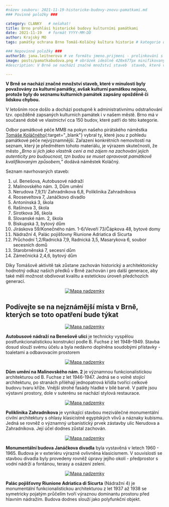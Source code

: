 ```yaml
---
#název souboru: 2021-11-19-historicke-budovy-znovu-pamatkami.md
### Povinné položky ###

category: CLANKY   # nešahat!
title: Brno prohlásí historické budovy kulturními památkami
date: 2021-11-19   # formát YYYY-MM-DD
author: Krajský MO 
tags: památky ochrana Brno Tomáš-Koláčný kultura historie # kategorie odděleny mezerami, např. volby zemědělství životní-prostředí piráti (viz https://jihomoravsky.pirati.cz/tags/)

### Nepovinné položky ###
authorId: jana.leitnerova # ve formátu jmeno.prijmeni - prolinkování s profilem přes uid
image: posts/pamatkabudova.png # obrázek ideálně 420x677px minifikovaný přes https://tinypng.com/
#description: V Brně se nachází značné množství staveb  staveb, které v minulosti byly považovány za kulturní památky, avšak kulturní památkou nejsou, protože byly do seznamu kulturních památek zapsány opožděně či lidskou chybou

---
```

**V Brně se nachází značné množství staveb, které v minulosti byly považovány za kulturní památky, avšak kulturní památkou nejsou, protože byly do seznamu kulturních památek zapsány opožděně či lidskou chybou.** 

V letošním roce došlo a dochází postupně k administrativnímu odstraňování tzv. opožděně zapsaných kulturních památek i v našem městě. Brno má v současné době ve vlastnictví cca 150 budov, které patří do této kategorie.

Odbor památkové péče MMB na pokyn našeho pirátského náměstka [Tomáše Koláčného](https://jihomoravsky.pirati.cz/lide/tomas-kolacny/){:target="_blank"} vybral ty, které jsou z pohledu památkové péče nejvýznamnější. Zařazení konkrétních nemovitostí na seznam, který je předmětem tohoto materiálu, je výrazem skutečnosti, že město *„Brno si jich jako vlastník cení a má zájem na zachování jejich autenticity pro budoucnost, tzn budou se muset opravovat památkově kvalifikovaným způsobem,”* dodává náměstek Koláčný.

Seznam navrhovaných staveb:
1. ul. Benešova, Autobusové nádraží
2. Malinovského nám. 3, Dům umění
3. Nerudova 7,9,11/ Zahradníkova 6,8, Poliklinika Zahradníkova
4. Rooseveltova 7, Janáčkovo divadlo
5. Antonínská 3, škola 
6. Rašínova 3, škola
7. Sirotkova 36, škola
8. Slovanské nám. 2, škola
9. Biskupská 3, bytový dům
10. Jiráskova 59/Konečného nám. 1-6/Veveří 73/Čápkova 48, bytové domy
11. Nádražní 4, Palác pojišťovny Riunione Adriatica di Sicurta
12. Průchodní 1,2/Radnická 7,9, Radnická 3,5, Masarykova 6, soubor secesních domů
13. Starobrněnská 7, secesní dům
14. Zámečnická 2,4,6, bytový dům

Díky Tomášově aktivitě tak zůstane zachován historický a architektonicky hodnotný odkaz našich předků v Brně zachován i pro další generace, aby také měli možnost obdivovat kvalitu a estetickou úroveň předchozích generací.

<div style="text-align:center"><a href="https://a.pirati.cz/jihomoravsky/img/posts/listtomas.png" target="_blank">
<img src="https://a.pirati.cz/jihomoravsky/img/posts/listtomas.png" alt="Mapa nadzemky">

</a></div>

## Podívejte se na nejznámější místa v Brně, kterých se toto opatření bude týkat

<div style="text-align:center"><a href="https://a.pirati.cz/jihomoravsky/img/posts/budova1.png" target="_blank">
<img src="https://a.pirati.cz/jihomoravsky/img/posts/budova1.png" alt="Mapa nadzemky">

</a></div>
**Autobusové nádraží na Benešově ulici** je technicky vyspělou postfunkcionalistickou konstrukcí podle B. Fuchse z let 1948–1949. Stavba dosud slouží svému účelu a byla nedávno doplněna soudobými přístavky - toaletami a odbavovacím prostorem

<div style="text-align:center"><a href="https://a.pirati.cz/jihomoravsky/img/posts/budova2.png" target="_blank">
<img src="https://a.pirati.cz/jihomoravsky/img/posts/budova2.png" alt="Mapa nadzemky">

</a></div>
**Dům umění na Malinovského nám. 2** je významnou funkcionalistickou architekturou od B. Fuchse z let 1946-1947. Jedná se o volně stojící architekturu, po stranách přiléhají jednopatrová křídla tvořící celkově budovu tvaru kříže. Vnější strohé fasády hladké v bílé barvě. V patře jsou výstavní prostory, dole v suterénu se nachází stylová  restaurace.

<div style="text-align:center"><a href="https://a.pirati.cz/jihomoravsky/img/posts/budova3.png" target="_blank">
<img src="https://a.pirati.cz/jihomoravsky/img/posts/budova3.png" alt="Mapa nadzemky">

</a></div>
**Poliklinika Zahradníkova** je vynikající stavbou meziválečné monumentální civilní architektury s ohlasy klasicistně egyptských vlivů a náznaky kubismu. Jedná se rovněž o významný urbanistický prvek zástavby ulic Nerudova a Zahradníkova. Její účel dodnes zůstal zachován.

<div style="text-align:center"><a href="https://a.pirati.cz/jihomoravsky/img/posts/budova4.png" target="_blank">
<img src="https://a.pirati.cz/jihomoravsky/img/posts/budova4.png" alt="Mapa nadzemky">

</a></div>
**Monumentální budova Janáčkova divadla** byla vystavěná v letech 1960 - 1965. Budova je v exteriéru výrazně ovlivněna klasicismem. V souvislosti se stavbou divadla byly provedeny rovněž úpravy jejího okolí - předprostor s vodní nádrží a fontánou, terasy a osázení zelení.

<div style="text-align:center"><a href="https://a.pirati.cz/jihomoravsky/img/posts/budova5.png" target="_blank">
<img src="https://a.pirati.cz/jihomoravsky/img/posts/budova5.png" alt="Mapa nadzemky">

</a></div>
**Palác pojišťovny Riunione Adriatica di Sicurta** (Nádražní 4) je monumentální funkcionalistickou architekturou z let 1937 až 1938 se symetricky pojatým průčelím tvoří výraznou dominantu prostoru před hlavním nádražím. Budova dodnes slouží jako polyfunkční objekt.

